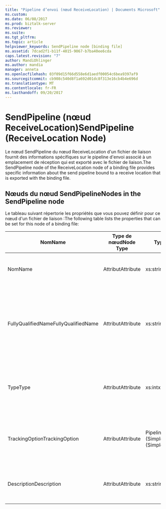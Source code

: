 ```yaml
---
title: "Pipeline d’envoi (nœud ReceiveLocation) | Documents Microsoft"
ms.custom: 
ms.date: 06/08/2017
ms.prod: biztalk-server
ms.reviewer: 
ms.suite: 
ms.tgt_pltfrm: 
ms.topic: article
helpviewer_keywords: SendPipeline node [binding file]
ms.assetid: 7dcad2f1-b11f-4015-9067-b7ba40ee6cda
caps.latest.revision: "7"
author: MandiOhlinger
ms.author: mandia
manager: anneta
ms.openlocfilehash: 03f09d15f66d558e6d1aedf00054c6bea9397af9
ms.sourcegitcommit: cb908c540d8f1a692d01dc8f313e16cb4b4e696d
ms.translationtype: MT
ms.contentlocale: fr-FR
ms.lasthandoff: 09/20/2017
---
```

# <a name="sendpipeline-receivelocation-node"></a><span data-ttu-id="f5f38-102">SendPipeline (nœud ReceiveLocation)</span><span class="sxs-lookup"><span data-stu-id="f5f38-102">SendPipeline (ReceiveLocation Node)</span></span>
<span data-ttu-id="f5f38-103">Le nœud SendPipeline du nœud ReceiveLocation d'un fichier de liaison fournit des informations spécifiques sur le pipeline d'envoi associé à un emplacement de réception qui est exporté avec le fichier de liaison.</span><span class="sxs-lookup"><span data-stu-id="f5f38-103">The SendPipeline node of the ReceiveLocation node of a binding file provides specific information about the send pipeline bound to a receive location that is exported with the binding file.</span></span>  
  
## <a name="nodes-in-the-sendpipeline-node"></a><span data-ttu-id="f5f38-104">Nœuds du nœud SendPipeline</span><span class="sxs-lookup"><span data-stu-id="f5f38-104">Nodes in the SendPipeline node</span></span>  
 <span data-ttu-id="f5f38-105">Le tableau suivant répertorie les propriétés que vous pouvez définir pour ce nœud d'un fichier de liaison :</span><span class="sxs-lookup"><span data-stu-id="f5f38-105">The following table lists the properties that can be set for this node of a binding file:</span></span>  
  
|<span data-ttu-id="f5f38-106">**Nom**</span><span class="sxs-lookup"><span data-stu-id="f5f38-106">**Name**</span></span>|<span data-ttu-id="f5f38-107">**Type de nœud**</span><span class="sxs-lookup"><span data-stu-id="f5f38-107">**Node Type**</span></span>|<span data-ttu-id="f5f38-108">**Type de données**</span><span class="sxs-lookup"><span data-stu-id="f5f38-108">**Data Type**</span></span>|<span data-ttu-id="f5f38-109">**Description**</span><span class="sxs-lookup"><span data-stu-id="f5f38-109">**Description**</span></span>|<span data-ttu-id="f5f38-110">**Restrictions**</span><span class="sxs-lookup"><span data-stu-id="f5f38-110">**Restrictions**</span></span>|<span data-ttu-id="f5f38-111">**Commentaires**</span><span class="sxs-lookup"><span data-stu-id="f5f38-111">**Comments**</span></span>|  
|--------------|-------------------|-------------------|---------------------|----------------------|------------------|  
|<span data-ttu-id="f5f38-112">Nom</span><span class="sxs-lookup"><span data-stu-id="f5f38-112">Name</span></span>|<span data-ttu-id="f5f38-113">Attribut</span><span class="sxs-lookup"><span data-stu-id="f5f38-113">Attribute</span></span>|<span data-ttu-id="f5f38-114">xs:string</span><span class="sxs-lookup"><span data-stu-id="f5f38-114">xs:string</span></span>|<span data-ttu-id="f5f38-115">Indique le nom du pipeline d'envoi.</span><span class="sxs-lookup"><span data-stu-id="f5f38-115">Specifies the name of the send pipeline.</span></span>|<span data-ttu-id="f5f38-116">Facultatif</span><span class="sxs-lookup"><span data-stu-id="f5f38-116">Not required</span></span>|<span data-ttu-id="f5f38-117">Valeur par défaut : vide</span><span class="sxs-lookup"><span data-stu-id="f5f38-117">Default value: empty</span></span>|  
|<span data-ttu-id="f5f38-118">FullyQualifiedName</span><span class="sxs-lookup"><span data-stu-id="f5f38-118">FullyQualifiedName</span></span>|<span data-ttu-id="f5f38-119">Attribut</span><span class="sxs-lookup"><span data-stu-id="f5f38-119">Attribute</span></span>|<span data-ttu-id="f5f38-120">xs:string</span><span class="sxs-lookup"><span data-stu-id="f5f38-120">xs:string</span></span>|<span data-ttu-id="f5f38-121">Indique le nom complet du pipeline, qui inclut le nom de l'assembly dans le cadre duquel le pipeline a été déployé.</span><span class="sxs-lookup"><span data-stu-id="f5f38-121">Specifies the fully qualified name of the pipeline, which includes the name of the assembly that the pipeline was deployed as a part of</span></span>|<span data-ttu-id="f5f38-122">Facultatif</span><span class="sxs-lookup"><span data-stu-id="f5f38-122">Not required</span></span>|<span data-ttu-id="f5f38-123">Valeur par défaut : vide</span><span class="sxs-lookup"><span data-stu-id="f5f38-123">Default value: empty</span></span>|  
|<span data-ttu-id="f5f38-124">Type</span><span class="sxs-lookup"><span data-stu-id="f5f38-124">Type</span></span>|<span data-ttu-id="f5f38-125">Attribut</span><span class="sxs-lookup"><span data-stu-id="f5f38-125">Attribute</span></span>|<span data-ttu-id="f5f38-126">xs:int</span><span class="sxs-lookup"><span data-stu-id="f5f38-126">xs:int</span></span>|<span data-ttu-id="f5f38-127">Indique le type du pipeline.</span><span class="sxs-lookup"><span data-stu-id="f5f38-127">Specifies the type of pipeline.</span></span>|<span data-ttu-id="f5f38-128">Requis</span><span class="sxs-lookup"><span data-stu-id="f5f38-128">Required</span></span>|<span data-ttu-id="f5f38-129">Valeur par défaut : Aucun</span><span class="sxs-lookup"><span data-stu-id="f5f38-129">Default value: none</span></span><br /><br /> <span data-ttu-id="f5f38-130">Les valeurs possibles sont présentées dans l'énumération</span><span class="sxs-lookup"><span data-stu-id="f5f38-130">Possible values are documented in the</span></span><br /><br /> <span data-ttu-id="f5f38-131">[Microsoft.BizTalk.ExplorerOM.PipelineType](http://msdn.microsoft.com/library/microsoft.biztalk.explorerom.pipelinetype.aspx) énumération.</span><span class="sxs-lookup"><span data-stu-id="f5f38-131">[Microsoft.BizTalk.ExplorerOM.PipelineType](http://msdn.microsoft.com/library/microsoft.biztalk.explorerom.pipelinetype.aspx) enumeration.</span></span>|  
|<span data-ttu-id="f5f38-132">TrackingOption</span><span class="sxs-lookup"><span data-stu-id="f5f38-132">TrackingOption</span></span>|<span data-ttu-id="f5f38-133">Attribut</span><span class="sxs-lookup"><span data-stu-id="f5f38-133">Attribute</span></span>|<span data-ttu-id="f5f38-134">PipelineTrackingTypes (SimpleType)</span><span class="sxs-lookup"><span data-stu-id="f5f38-134">PipelineTrackingTypes (SimpleType)</span></span>|<span data-ttu-id="f5f38-135">Spécifie les options de suivi pour le pipeline.</span><span class="sxs-lookup"><span data-stu-id="f5f38-135">Specifies the tracking options for the pipeline.</span></span>|<span data-ttu-id="f5f38-136">Requis</span><span class="sxs-lookup"><span data-stu-id="f5f38-136">Required</span></span>|<span data-ttu-id="f5f38-137">Valeur par défaut : Aucun</span><span class="sxs-lookup"><span data-stu-id="f5f38-137">Default value: none</span></span><br /><br /> <span data-ttu-id="f5f38-138">Les valeurs possibles sont documentées dans l'énumération [Microsoft.BizTalk.ExplorerOM.PipelineTrackingTypes](http://msdn.microsoft.com/library/microsoft.biztalk.explorerom.pipelinetrackingtypes.aspx) .</span><span class="sxs-lookup"><span data-stu-id="f5f38-138">Possible values are documented in the [Microsoft.BizTalk.ExplorerOM.PipelineTrackingTypes](http://msdn.microsoft.com/library/microsoft.biztalk.explorerom.pipelinetrackingtypes.aspx) enumeration.</span></span>|  
|<span data-ttu-id="f5f38-139">Description</span><span class="sxs-lookup"><span data-stu-id="f5f38-139">Description</span></span>|<span data-ttu-id="f5f38-140">Attribut</span><span class="sxs-lookup"><span data-stu-id="f5f38-140">Attribute</span></span>|<span data-ttu-id="f5f38-141">xs:string</span><span class="sxs-lookup"><span data-stu-id="f5f38-141">xs:string</span></span>|<span data-ttu-id="f5f38-142">Spécifie une description pour le pipeline d'envoi.</span><span class="sxs-lookup"><span data-stu-id="f5f38-142">Specifies a description for the send pipeline.</span></span>|<span data-ttu-id="f5f38-143">Facultatif</span><span class="sxs-lookup"><span data-stu-id="f5f38-143">Not required</span></span>|<span data-ttu-id="f5f38-144">Valeur par défaut : vide</span><span class="sxs-lookup"><span data-stu-id="f5f38-144">Default value: empty</span></span>|